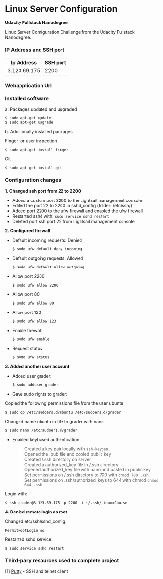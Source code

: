 # Linux Server Configuration
**Udacity Fullstack Nanodegree**

Linux Server Configuration Challenge from the Udacity Fullstack Nanodegree.

### IP Address and SSH port 

 | Ip Address  | SSH port |
 |------------ |----------|
 |3.123.69.175 | 2200     |

### Webapplication Url 


### Installed software

a. Packages updated and upgraded

 ```
 $ sudo apt-get update 
 $ sudo apt-get upgrade
 ```
  

  b. Additionally installed packages 
  

 Finger for user inspection
 ```
 $ sudo apt-get install finger
 ```
 Git
 ```
 $ sudo apt-get install git
 ```
 
### Configuration changes 

 **1. Changed ssh port from 22 to 2200**
    
- Added a custom port 2200 to the Lightsail management console 
- Edited the port 22 to 2200 in sshd_config (folder: /etc/ssh/)
- Added port 2200 to the ufw firewall and enabled the ufw firewall 
- Restarted sshd with: `sudo service sshd restart`
- Deleted port ssh port 22 from Lightsail management console
    
**2. Configured firewall** 

- Default incoming requests: Denied 
    ```
    $ sudo ufw default deny incoming
    ```
- Default outgoing requests: Allowed
    ```
    $ sudo ufw default allow outgoing
    ```
- Allow port 2200 
    ```
    $ sudo ufw allow 2200
    ```
- Allow port 80 
    ```
    $ sudo ufw allow 80
    ```
- Allow port 123
    ```
    $ sudo ufw allow 123 
    ```
- Enable firewall
    ```
    $ sudo ufw enable
    ```
- Request status
    ```
    $ sudo ufw status
    ```
  
**3. Added another user account** 

- Added user grader:  
    ```
    $ sudo adduser grader
    ```  
- Gave sudo rights to grader:  

Copied the following permissions file from the user ubuntu  
```
$ sudo cp /etc/sudoers.d/ubuntu /etc/sudoers.d/grader
```  
Changed name ubuntu in file to grader with nano  
```
$ sudo nano /etc/sudoers.d/grader
```  
- Enabled keybased authentication:
   > Created a key pair locally with `ssh-keygen`  
    Opened the .pub file and copied public key  
    Created /.ssh directory on server  
    Created a authorized_key file in /.ssh directory   
    Opened authorized_key file with nano and pasted in public key     
    Set permissions on /.ssh directory to 700 with `chmod 700 .ssh`  
    Set permissions on .ssh/authorized_keys to 644 with chmod `chmod 644 .ssh`  

Login with: 
```
$ ssh grader@3.123.69.175 -p 2200 -i ~/.ssh/linuxxCourse
```

**4. Denied remote login as root** 

Changed etc/ssh/sshd_config: 

```
PermitRootLogin no
```

Restarted sshd service:

```
$ sudo service sshd restart
```

### Third-pary resources used to complete project

[1] [Putty](https://www.putty.org/) - SSH and telnet client






















